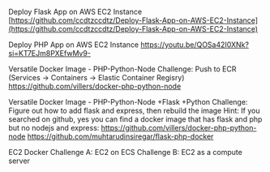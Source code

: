 Deploy Flask App on AWS EC2 Instance
[https://github.com/ccdtzccdtz/Deploy-Flask-App-on-AWS-EC2-Instance](https://github.com/ccdtzccdtz/Deploy-Flask-App-on-AWS-EC2-Instance)

Deploy PHP App on AWS EC2 Instance
https://youtu.be/QOSa42I0XNk?si=KT7EJm8PXEfwMv9-

Versatile Docker Image - PHP-Python-Node
Challenge: Push to ECR (Services -> Containers -> Elastic Container Regisry)
https://github.com/villers/docker-php-python-node

Versatile Docker Image - PHP-Python-Node +Flask +Python
Challenge: Figure out how to add flask and express, then rebuild the image
Hint: If you searched on github, yes you can find a docker image that has flask and php but no nodejs and express:
https://github.com/villers/docker-php-python-node
https://github.com/muhtarudinsiregar/flask-php-docker

EC2 Docker
Challenge A: EC2 on ECS
Challenge B: EC2 as a compute server